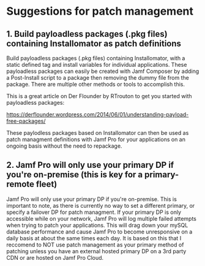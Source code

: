 # Suggestions for patch management

## 1. Build payloadless packages (.pkg files) containing Installomator as patch definitions

Build payloadless packages (.pkg files) containing Installomator, with a static defined tag and install variables for individual applications. 
These payloadless packages can easily be created with Jamf Composer by adding a Post-Install script to a package then removing the dummy file from the package. There are multiple other methods or tools to accomplish this.

This is a great article on Der Flounder by RTrouton to get you started with payloadless packages:

https://derflounder.wordpress.com/2014/06/01/understanding-payload-free-packages/

These paylodless packages based on Installomator can then be used as patch managment definitions with Jamf Pro for your applications on an ongoing basis without the need to repackage.

## 2. Jamf Pro will only use your primary DP if you're on-premise (this is key for a primary-remote fleet)

Jamf Pro will only use your primary DP if you're on-premise. This is important to note, as there is currently no way to set a different primary, or specify a failover DP for patch managment. If your primary DP is only accessible while on your network, Jamf Pro will log multiple failed attempts when trying to patch your applications. This will drag down your mySQL database performance and cause Jamf Pro to become unresponsive on a daily basis at about the same times each day. It is based on this that I reccomend to NOT use patch management as your primary method of patching unless you have an external hosted primary DP on a 3rd party CDN or are hosted on Jamf Pro Cloud.
